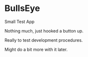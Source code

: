 BullsEye
========

Small Test App

Nothing much, just hooked a button up.

Really to test development procedures.

Might do a bit more with it later.
